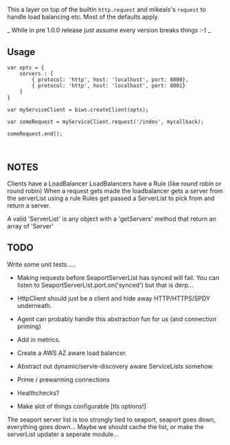 ##

This a layer on top of the builtin `http.request` and mikeals's `request` to handle load balancing etc. Most of the defaults apply.


_ While in pre 1.0.0 release just assume every version breaks things :-) _

## Usage


```
var opts = {
    servers : [
        { protocol: 'http', host: 'localhost', port: 8000},
        { protocol: 'http', host: 'localhost', port: 8001}
    ]
}

var myServiceClient = biws.createClient(opts);

var someRequest = myServiceClient.request('/index', mycallback);

someRequest.end();



```

## NOTES

Clients have a LoadBalancer
LoadBalancers have a Rule (like round robin or round robin)
When a request gets made the loadbalancer gets a server from the serverList using a rule
Rules get passed a ServerList to pick from and return a server.

A valid 'ServerList' is any object with a 'getServers' method that return an array of 'Server'


## TODO

Write some unit tests.....

- Making requests before SeaportServerList has synced will fail.
  You can listen to SeaportServerList.port.on('synced') but that is derp...

- HttpClient should just be a client and hide away HTTP/HTTPS/SPDY underneath.
- Agent can probably handle this abstraction fun for us (and connection priming)

- Add in metrics.
- Create a AWS AZ aware load balancer.
- Abstract out dynamic/servie-discovery aware ServiceLists somehow.
- Prime / prewarming connections
- Healthchecks?
- Make alot of things configurable [tls options!]

The seaport server list is too strongly tied to seaport, seaport goes down, everything goes down...
Maybe we should cache the list, or make the serverList updater a seperate module...